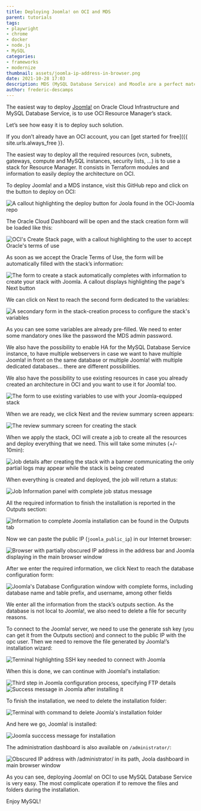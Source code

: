 ```yaml
---
title: Deploying Joomla! on OCI and MDS
parent: tutorials
tags:
- playwright
- chrome
- docker
- node.js
- MySQL
categories:
- frameworks
- modernize
thumbnail: assets/joomla-ip-address-in-browser.png
date: 2021-10-28 17:03
description: MDS (MySQL Database Service) and Moodle are a perfect match for OCI. In this tutorial, you'll learn how to deploy this popular learning management system with OCI.
author: frederic-descamps
---
```


The easiest way to deploy [Joomla!](https://www.joomla.org/) on Oracle Cloud Infrastructure and MySQL Database Service, is to use OCI Resource Manager’s stack.

Let’s see how easy it is to deploy such solution.

If you don’t already have an OCI account, you can [get started for free]({{ site.urls.always_free }}.

The easiest way to deploy all the required resources (vcn, subnets, gateways, compute and MySQL instances, security lists, …) is to use a stack for Resource Manager. It consists in Terraform modules and information to easily deploy the architecture on OCI.

To deploy Joomla! and a MDS instance, visit this GitHub repo and click on the button to deploy on OCI:

![A callout highlighting the deploy button for Joola found in the OCI-Joomla repo](assets/joomla-deploy-button.png)

The Oracle Cloud Dashboard will be open and the stack creation form will be loaded like this:

![OCI's Create Stack page, with a callout highlighting to the user to accept Oracle's terms of use](assets/joomla-stack-1-termsService.png)

As soon as we accept the Oracle Terms of Use, the form will be automatically filled with the stack’s information:

![The form to create a stack automatically completes with information to create your stack with Joomla. A callout displays highlighting the page's Next button](assets/joomla-stack-populates-next.png)

We can click on Next to reach the second form dedicated to the variables:

![A secondary form in the stack-creation process to configure the stack's variables](assets/joomla-form-for-variables.png)

As you can see some variables are already pre-filled. We need to enter some mandatory ones like the password the MDS admin password.

We also have the possibility to enable HA for the MySQL Database Service instance, to have multiple webservers in case we want to have multiple Joomla! in front on the same database or multiple Joomla! with multiple dedicated databases… there are different possibilities.

We also have the possibility to use existing resources in case you already created an architecture in OCI and you want to use it for Joomla! too.

![The form to use existing variables to use with your Joomla-equipped stack](assets/joomla-form-existing-variables.png)

When we are ready, we click Next and the review summary screen appears:

![The review summary screen for creating the stack](assets/joomla-review-screen.png)

When we apply the stack, OCI will create a job to create all the resources and deploy everything that we need. This will take some minutes (+/- 10min):

![Job details after creating the stack with a banner communicating the only partial logs may appear while the stack is being created](assets/joomla-job-details-partialLogs-banner.png)

When everything is created and deployed, the job will return a status:

![Job Information panel with complete job status message](assets/joomla-job-status-complete.png)

All the required information to finish the installation is reported in the Outputs section:

![Information to complete Joomla installation can be found in the Outputs tab](assets/joomla-outputs-tab.png)

Now we can paste the public IP (`joomla_public_ip`) in our Internet browser:

![Browser with partially obscured IP address in the address bar and Joomla displaying in the main browser window](assets/joomla-ip-address-in-browser.png)

After we enter the required information, we click Next to reach the database configuration form:

![Joomla's Database Configuration window with complete forms, including database name and table prefix, and username, among other fields](assets/joomla-database-configuration.png)

We enter all the information from the stack’s outputs section. As the database is not local to Joomla!, we also need to delete a file for security reasons.

To connect to the Joomla! server, we need to use the generate ssh key (you can get it from the Outputs section) and connect to the public IP with the opc user. Then we need to remove the file generated by Joomla!’s installation wizard:

![Terminal highlighting SSH key needed to connect with Joomla](assets/joomla-SSH-terminal.png)

When this is done, we can continue with Joomla!’s installation:

![Third step in Joomla configuration process, specifying FTP details](assets/joomla-third-step-config-FTP.png)
![Success message in Joomla after installing it](assets/joomla-success-msg.png)

To finish the installation, we need to delete the installation folder:

![Terminal with command to delete Joomla's installation folder](assets/joomla-delete-installation-folder.png)

And here we go, Joomla! is installed:

![Joomla succcess message for installation](assets/joomla-success-install-msg.png)

The administration dashboard is also available on `/administrator/`:

![Obscured IP address with /administrator/ in its path, Joola dashboard in main browser window](assets/joomla-control-panel.png)

As you can see, deploying Joomla! on OCI to use MySQL Database Service is very easy. The most complicate operation if to remove the files and folders during the installation.

Enjoy MySQL!
